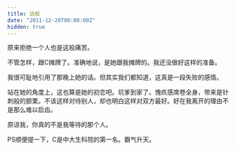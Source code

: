 ```yaml
---
title: 这般
date: "2011-12-20T00:00:00Z"
hidden: true
---
```

原来拒绝一个人也是这般痛苦。

不管怎样，跟C摊牌了。准确地说，是她跟我摊牌的。我还没做好这样的准备。

我很可耻地引用了那晚上她的话。但其实我们都知道，这真是一段失败的感情。

站在她的角度上，这也算是她的初恋吧。坑爹到家了。愧疚感席卷全身，带来是针刺般的颤栗。不该这样对待别人，却也明白这样对双方最好。好在我离开的理由不是那么难以启齿。

原谅我，你真的不是我等待的那个人。

PS顺便提一下，C是中大生科院的第一名。霸气升天。